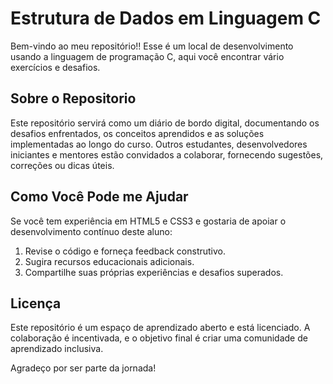 # Estrutura de Dados em Linguagem C
Bem-vindo ao meu repositório!! Esse é um local de desenvolvimento usando a linguagem de programação C, aqui você encontrar vário exercícios e desafios.

## Sobre o Repositorio
Este repositório servirá como um diário de bordo digital, documentando os desafios enfrentados, os conceitos aprendidos e as soluções implementadas ao longo do curso. Outros estudantes, desenvolvedores iniciantes e mentores estão convidados a colaborar, fornecendo sugestões, correções ou dicas úteis.

## Como Você Pode me Ajudar
Se você tem experiência em HTML5 e CSS3 e gostaria de apoiar o desenvolvimento contínuo deste aluno:

1. Revise o código e forneça feedback construtivo.
2. Sugira recursos educacionais adicionais.
3. Compartilhe suas próprias experiências e desafios superados.

## Licença
Este repositório é um espaço de aprendizado aberto e está licenciado. A colaboração é incentivada, e o objetivo final é criar uma comunidade de aprendizado inclusiva.

Agradeço por ser parte da jornada!
